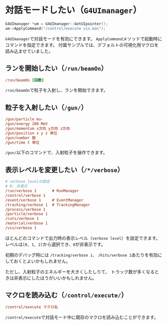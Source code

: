 # 対話モードしたい（``G4UImanager``）

```cpp
G4UImanager *um = G4UImanager::GetUIpointer();
um->ApplyCommand("/control/execute vis.mac");
```

``G4UImanager``で対話モードを有効にできます。
``ApplyCommand``メソッドで起動時にコマンドを指定できます。
付属サンプルでは、デフォルトの可視化用マクロを読み込ませていました。

## ランを開始したい（``/run/beamOn``）

```cfg
/run/beamOn [回数]
```

``/run/beamOn``で粒子を入射し、ランを開始できます。

## 粒子を入射したい（``/gun/``）

```cfg
/gun/particle mu-
/gun/energy 200 MeV
/gun/momentum x方向 y方向 z方向
/gun/position x y z 単位
/gun/number 数
/gun/time t 単位
```

``/gun/``以下のコマンドで、入射粒子を操作できます。

## 表示レベルを変更したい（``/*/verbose``）

```cfg
# verbose levelの設定
# 0: 非表示
/run/verbose 1       # RunManager
/control/verbose 1
/event/verbose 1     # EventManager
/tracking/verbose 1  # TrackingManager
/process/verbose 1
/particle/verbose 1
/cuts/verbose 1
/material/verbose 1
/vis/verbose 1
```

ほとんどのコマンドで出力時の表示レベル（``verbose level``）を設定できます。
レベルは``[0, 1, 2]``から選択でき、``0``が非表示です。

初期のデバッグ時には
``/tracking/verbose 1``、
``/hits/verbose 2``あたりを有効にしておくとよいかもしれません。

ただし、入射粒子のエネルギーを大きくしたしりて、
トラック数が多くなるときは非表示にしたほうがいいかもしれません。

## マクロを読み込む（``/control/execute/``）

```cfg
/control/execute マクロ名
```

``/control/execute``で対話モード中に既存のマクロを読み込むことができます。

